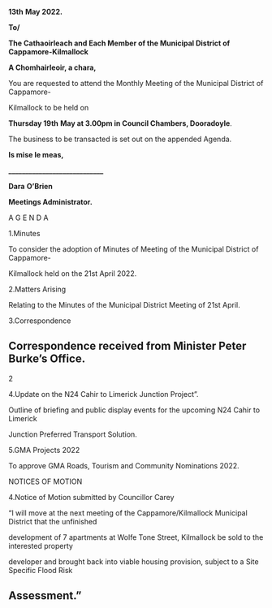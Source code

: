 **13th** **May 2022.**

**To/**

**The Cathaoirleach and Each Member of the Municipal District of Cappamore-Kilmallock**

**A Chomhairleoir, a chara,**

You are requested to attend the Monthly Meeting of the Municipal District of Cappamore-

Kilmallock to be held on

**Thursday 19th** **May at 3.00pm in Council Chambers, Dooradoyle**.

The business to be transacted is set out on the appended Agenda.

**Is mise le meas,**

**\_\_\_\_\_\_\_\_\_\_\_\_\_\_\_\_\_\_\_\_\_\_\_\_\_\_\_\_**

**Dara** **O’Brien**

**Meetings Administrator.**

A G E N D A

1.Minutes

To consider the adoption of Minutes of Meeting of the Municipal District of Cappamore-

Kilmallock held on the 21st April 2022.

2.Matters Arising

Relating to the Minutes of the Municipal District Meeting of 21st April.

3.Correspondence

Correspondence received from Minister Peter Burke’s Office.
---
2

4.Update on the N24 Cahir to Limerick Junction Project”.

Outline of briefing and public display events for the upcoming N24 Cahir to Limerick

Junction Preferred Transport Solution.

5.GMA Projects 2022

To approve GMA Roads, Tourism and Community Nominations 2022.

NOTICES OF MOTION

4.Notice of Motion submitted by Councillor Carey

“I will move at the next meeting of the Cappamore/Kilmallock Municipal District that the unfinished

development of 7 apartments at Wolfe Tone Street, Kilmallock be sold to the interested property

developer and brought back into viable housing provision, subject to a Site Specific Flood Risk

Assessment.”
---
